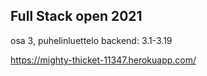## Full Stack open 2021
osa 3, puhelinluettelo backend: 3.1-3.19

https://mighty-thicket-11347.herokuapp.com/